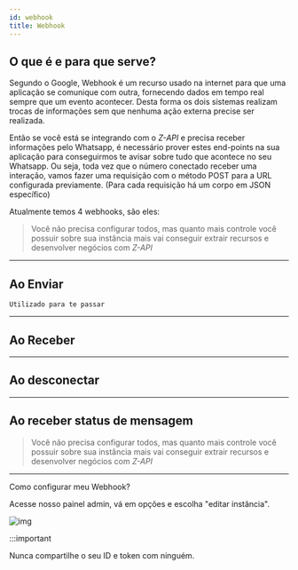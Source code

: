 ```yaml
---
id: webhook
title: Webhook
---
```


## O que é e para que serve?

Segundo o Google, Webhook é um recurso usado na internet para que uma aplicação se comunique com outra, fornecendo dados em tempo real sempre que um evento acontecer. Desta forma os dois sistemas realizam trocas de informações sem que nenhuma ação externa precise ser realizada.

Então se você está se integrando com o _Z-API_ e precisa receber informações pelo Whatsapp, é necessário prover estes end-points na sua aplicação para conseguirmos te avisar sobre tudo que acontece no seu Whatsapp. Ou seja, toda vez que o número conectado receber uma interação, vamos fazer uma requisição com o método POST para a URL configurada previamente. (Para cada requisição há um corpo em JSON específico)

Atualmente temos 4 webhooks, são eles:

> Você não precisa configurar todos, mas quanto mais controle você possuir sobre sua instância mais vai conseguir extrair recursos e desenvolver negócios com _Z-API_

---

## Ao Enviar

    Utilizado para te passar

---

## Ao Receber

---

## Ao desconectar

---

## Ao receber status de mensagem

> Você não precisa configurar todos, mas quanto mais controle você possuir sobre sua instância mais vai conseguir extrair recursos e desenvolver negócios com _Z-API_

---

Como configurar meu Webhook?

Acesse nosso painel admin, vá em opções e escolha "editar instância".

![img](../../img/EditInstance.jpg)

:::important

Nunca compartilhe o seu ID e token com ninguém.
